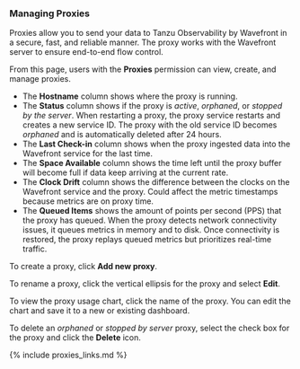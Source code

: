 ### Managing Proxies

Proxies allow you to send your data to Tanzu Observability by Wavefront in a secure, fast, and reliable manner. The proxy works with the Wavefront server to ensure end-to-end flow control.

From this page, users with the **Proxies** permission can view, create, and manage proxies.

* The **Hostname** column shows where the proxy is running.
* The **Status** column shows if the proxy is *active*, *orphaned*, or *stopped by the server*. When restarting a proxy, the proxy service restarts and creates a new service ID. The proxy with the old service ID becomes *orphaned* and is automatically deleted after 24 hours.
* The **Last Check-in** column shows when the proxy ingested data into the Wavefront service for the last time.
* The **Space Available** column shows the time left until the proxy buffer will become full if data keep arriving at the current rate.
* The **Clock Drift** column shows the difference between the clocks on the Wavefront service and the proxy. Could affect the metric timestamps because metrics are on proxy time.
* The **Queued Items** shows the amount of points per second (PPS) that the proxy has queued. When the proxy detects network
connectivity issues, it queues metrics in memory and to disk. Once connectivity is restored, the proxy
replays queued metrics but prioritizes real-time traffic.

To create a proxy, click **Add new proxy**.

To rename a proxy, click the vertical ellipsis for the proxy and select **Edit**.

To view the proxy usage chart, click the name of the proxy. You can edit the chart and save it to a new or existing dashboard.

To delete an *orphaned* or *stopped by server* proxy, select the check box for the proxy and click the **Delete** icon.

{% include proxies_links.md %}

